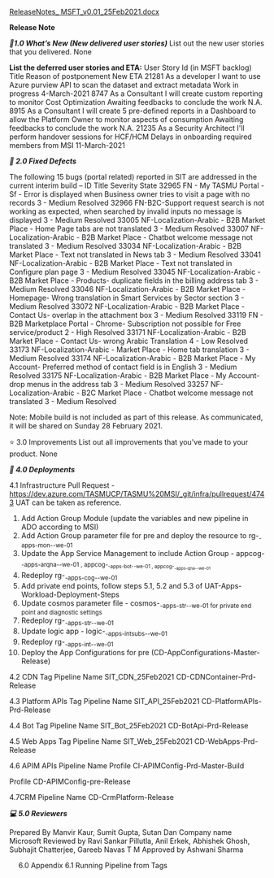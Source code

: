 [ReleaseNotes_ MSFT_v0.01_25Feb2021.docx](/.attachments/ReleaseNotes_%20MSFT_v0.01_25Feb2021-1699f57c-a9ee-42a4-bcb6-4bb351a25688.docx)

**Release Note**  

**_🔧1.0 What’s New (New delivered user stories)_**
List out the new user stories that you delivered.
None

**List the deferred user stories and ETA:**
User Story Id (in MSFT backlog)	Title	Reason of postponement	New ETA
21281	As a developer I want to use Azure purview API to scan the dataset and extract metadata	Work in progress	4-March-2021
8747	As a Consultant I will create custom reporting to monitor Cost Optimization	Awaiting feedbacks to conclude the work	N.A.
8915	As a Consultant I will create 5 pre-defined reports in a Dashboard to allow the Platform Owner to monitor aspects of consumption	Awaiting feedbacks to conclude the work	N.A.
21235		As a Security Architect I'll perform handover sessions for HCF/HCM	Delays in onboarding required members from MSI	11-March-2021

**_🚀 2.0 Fixed Defects_**

The following 15 bugs (portal related) reported in SIT are addressed in the current interim build –
ID	Title	Severity	State
32965
FN - My TASMU Portal - Sf - Error is displayed when Business owner tries to visit a page with no records	3 - Medium	Resolved
32966
FN-B2C-Support request search is not working as expected, when searched by invalid inputs no message is displayed	3 - Medium	Resolved
33005
NF-Localization-Arabic - B2B Market Place - Home Page tabs are not translated	3 - Medium	Resolved
33007
NF-Localization-Arabic - B2B Market Place - Chatbot welcome message not translated	3 - Medium	Resolved
33034
NF-Localization-Arabic - B2B Market Place - Text not translated in News tab	3 - Medium	Resolved
33041
NF-Localization-Arabic - B2B Market Place - Text not translated in Configure plan page	3 - Medium	Resolved
33045
NF-Localization-Arabic - B2B Market Place - Products- duplicate fields in the billing address tab	3 - Medium	Resolved
33046
NF-Localization-Arabic - B2B Market Place - Homepage- Wrong translation in Smart Services by Sector section	3 - Medium	Resolved
33072
NF-Localization-Arabic - B2B Market Place - Contact Us- overlap in the attachment box	3 - Medium	Resolved
33119
FN - B2B Marketplace Portal - Chrome- Subscription not possible for Free service/product	2 - High	Resolved
33171
NF-Localization-Arabic - B2B Market Place - Contact Us- wrong Arabic Translation	4 - Low	Resolved
33173
NF-Localization-Arabic - Market Place - Home tab translation	3 - Medium	Resolved
33174
NF-Localization-Arabic - B2B Market Place - My Account- Preferred method of contact field is in English	3 - Medium	Resolved
33175
NF-Localization-Arabic - B2B Market Place - My Account- drop menus in the address tab	3 - Medium	Resolved
33257
NF-Localization-Arabic - B2C Market Place - Chatbot welcome message not translated	3 - Medium	Resolved

Note: 
Mobile build is not included as part of this release. As communicated, it will be shared on Sunday 28 February 2021.

⭐ 3.0 Improvements
List out all improvements that you've made to your product.
None

_**🚀 4.0 Deployments**_

4.1 Infrastructure
Pull Request - https://dev.azure.com/TASMUCP/TASMU%20MSI/_git/infra/pullrequest/4743
UAT can be taken as reference.
1.	Add Action Group Module (update the variables and new pipeline in ADO according to MSI)
2.	Add Action Group parameter file for pre and deploy the resource to rg-<sub>-apps-mon-<env>-we-01 
3.	Update the App Service Management to include Action Group -  appcog-<sub>-apps-arqna-<env>-we-01 ,  appcog-<sub>-apps-bot-<env>-we-01 ,  appcog-<sub>-apps-qna-<env>-we-01 
4.	Redeploy rg-<sub>-apps-cog-<env>-we-01
5.	Add private end points, follow steps 5.1, 5.2 and 5.3 of UAT-Apps-Workload-Deployment-Steps
6.	Update cosmos parameter file - cosmos-<sub>-apps-str-<env>-we-01 for private end point and diagnostic settings
7.	Redeploy rg-<sub>-apps-str-<env>-we-01 
8.	Update logic app - logic-<sub>-apps-intsubs-<env>-we-01 
9.	Redeploy rg-<sub>-apps-int-<env>-we-01 
10.	Deploy the App Configurations for pre (CD-AppConfigurations-Master-Release)

4.2 CDN
Tag	Pipeline Name
SIT_CDN_25Feb2021	CD-CDNContainer-Prd-Release


4.3 Platform APIs
Tag	Pipeline Name
SIT_API_25Feb2021	CD-PlatformAPIs-Prd-Release


4.4 Bot
Tag	Pipeline Name
SIT_Bot_25Feb2021	CD-BotApi-Prd-Release


4.5 Web Apps
Tag	Pipeline Name
SIT_Web_25Feb2021	CD-WebApps-Prd-Release


4.6 APIM 
APIs	Pipeline Name
Profile	CI-APIMConfig-Prd-Master-Build

Profile	CD-APIMConfig-pre-Release


4.7CRM
Pipeline Name
CD-CrmPlatform-Release



_**💻 5.0 Reviewers**_ 

Prepared By	Manvir Kaur, Sumit Gupta, Sutan Dan
Company name	Microsoft
Reviewed by 	Ravi Sankar Pillutla, Anil Erkek, Abhishek Ghosh, Subhajit Chatterjee, Gareeb Navas T M
Approved by 	Ashwani Sharma


 
6.0 Appendix
6.1 Running Pipeline from Tags
